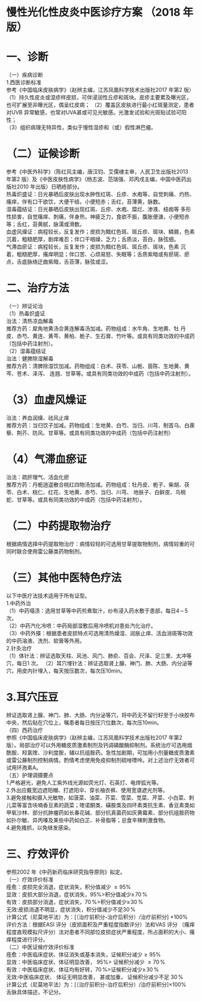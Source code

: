 # 慢性光化性皮炎中医诊疗方案 （2018 年版）  
# 一、诊断  
（一）疾病诊断  
1.西医诊断标准  
参考《中国临床皮肤病学》（赵辨主编，江苏凤凰科学技术出版社2017 年第2 版）  
（1）持久性皮炎或湿疹样皮损，可伴浸润性丘疹和斑块。皮疹主要累及曝光区，也可扩展至非曝光区，偶呈红皮病； （2）覆盖区皮肤进行最小红斑量测定，患者对UVB 异常敏感，也常对UVA甚或可见光敏感。光激发试验和光斑贴试验可阳性；  
（3）组织病理无特异性，类似于慢性湿疹和（或）假性淋巴瘤。  
# （二）证候诊断  
参考《中医外科学》（陈红风主编，唐汉钧、艾儒棣主审，人民卫生出版社2013 年第2 版）及《中医皮肤性病学》（杨志波、范瑞强、邓丙戌主编，中国中医药出版社2010 年出版）日晒疮部分。  
热毒炽盛证：日光暴晒后皮肤出现水肿性红斑、丘疹、水疱等，自觉刺痛、灼热、瘙痒，伴有口干欲饮，大便干结，小便短赤；舌红，苔薄黄，脉数。  
湿毒蕴结证：日光暴晒后皮肤出现红斑、丘疹、水疱、糜烂、渗液、结痂等 多形性损害，自觉瘙痒、刺痛，伴身热，神疲乏力，食欲不振，腹胀便溏，小便短赤等；舌红，苔黄腻，脉濡或滑数。  
血虚风燥证：病程较长，反复发作；皮损为黯红色斑、斑丘疹、斑块、鳞屑，色素沉着，粗糙肥厚，剧痒难忍；伴口干咽燥，乏力；舌质淡，苔白，脉弦细。  
气滞血瘀证：病程较长，反复发作；皮损为黯红色斑、斑丘疹、斑块，色素 沉着，粗糙肥厚，瘙痒明显；伴口苦、心烦易怒、失眠等；舌质紫暗或有瘀斑、瘀点，舌底脉络迂曲紫暗，舌苔薄，脉弦或涩。  
# 二、治疗方法  
（一）辨证论治  
（1）热毒炽盛证  
治法：清热凉血解毒  
推荐方药：犀角地黄汤合黄连解毒汤加减。药物组成：水牛角、生地黄、牡 丹皮、赤芍、黄连、黄芩、黄柏、栀子、生石膏、竹叶等。或具有同类功效的中成药（包括中药注射剂）。  
（2）湿毒蕴结证  
治法：健脾除湿解毒  
推荐方药：清脾除湿饮加减。药物组成：白术、茯苓、山栀、茵陈、生地黄、黄芩、苍术、泽泻、 连翘、甘草等。或具有同类功效的中成药（包括中药注射剂）。  
# （3）血虚风燥证  
治法：养血润燥、祛风止痒  
推荐方药：当归饮子加减。药物组成：生地黄、白芍、当归、川芎、制首乌、白蒺藜、荆芥、防风、甘草等。或具有同类功效的中成药（包括中药注射剂）  
# （4）气滞血瘀证  
治法：疏肝理气、活血化瘀  
推荐方药：丹栀逍遥散合桃红四物汤加减。药物组成：牡丹皮、栀子、柴胡、茯苓、白术、桃仁、红花、生地黄、赤芍、当归、川芎、 地肤子、白鲜皮、乌梢蛇、甘草等。或具有同类功效的中成药（包括中药注射剂）。  
# （二）中药提取物治疗  
根据病情选择中药提取物治疗：病情较轻的可选用甘草提取物制剂，病情较重的可同时联合使用雷公藤类药物制剂。  
# （三）其他中医特色疗法  
以下中医疗法技术适用于所有证型。  
1.中药外治  
（1）中药塌渍：选用甘草等中药煎煮取汁，纱布浸入药水敷于患部，每日$4\!\sim\!5$ 次。  
（2）中药汽化冷喷：中药局部湿敷后用冷喷机对患处汽化治疗。  
（3）中药外搽：根据患者皮损特点可选用清热燥湿、润肤止痒、活血消斑等功效的中药溶液、洗剂、软膏等外用。  
2.针灸治疗  
（1）体针法：辨证选取天柱、风池、风门、肺俞、百会、尺泽、足三里、太冲等穴，每日1 次。 （2）耳穴埋针法：辨证选取肾上腺、神门、肺、大肠、内分泌等穴，用皮内针埋入，每天按压数次，每次压10min。  
# 3.耳穴压豆  
辨证选取肾上腺、神门、肺、大肠、内分泌等穴，将中药无不留行籽至于小块胶布中央，然后贴在穴位上，嘱患者每日按压穴位数次，每次压10min。  
（四）西药治疗  
参照《中国临床皮肤病学》（赵辨主编，江苏凤凰科学技术出版社2017 年第2 版）。局部治疗可以外用糖皮质激素制剂及钙调磷酸酶抑制剂。系统治疗可选用烟酰胺、羟氯喹、沙利度胺，辅以抗组胺药。急性加剧期，可加用小剂量糖皮质激素或雷公藤制剂控制病情。酌情考虑使用免疫抑制剂硫唑嘌呤。对上述治疗无效者可试用环孢素A。  
（五）护理调摄要点  
1.严格避光，避免人工紫外线光源如荧光灯、石英灯、电焊弧光等。  
2.外出应戴宽边遮阳帽、打遮阳伞、穿长袖衣裤、使用宽谱遮光剂等。  
3.避免接触和摄入光敏物，如菠菜、油菜、芥菜、雪菜、苋菜、芹菜、小白菜、刺儿菜等富含呋喃香豆素的蔬菜；喹诺酮类、磺胺类及四环素类抗生素、香豆素类如甲氧沙林、部分抗肿瘤药如长春花碱、部分抗真菌药如灰黄霉素、部分抗组胺药物如扑尔敏、异丙嗪及某些中药如白芷、补骨脂等；忌食辛辣刺激食物。  
4.避免搔抓，以免继发感染。  
# 三、疗效评价  
参照2002 年《中药新药临床研究指导原则》拟定。  
（一）疗效评价标准  
痊愈：皮损完全消退，症状消失，积分值减少 ${\geqslant}95\%$  
显效：皮损大部分消退，症状消失，$95\%>$积分值减少$\geqslant\!70\,\%$  
有效：皮损部分消退，症状消失，$70\,\%>$积分值减少$\geqslant\!30\,\%$  
无效:皮损消退不明显，症状消失，积分值减少不足$30\,\%$  
计算公式（尼莫地平法）为：[（治疗前积分-治疗后积分）/治疗前积分]
$\times100\%$  
评价方法：根据EASI 评分（皮损面积及严重程度指数评分）法和VAS 评分
（瘙痒程度直观模拟尺评分）法对患者不同部位皮损症状严重程度，所占面积的大小、瘙痒程度进行评分。  
（二）中医证候疗效评价标准  
痊愈：中医临床症状、体征消失或基本消失，证候积分减少${\geqslant}95\%$  
显效：中医临床症状、体征明显改善， $95\%>$ 证候积分减少 ${\geqslant}70\,\%$  
有效：中医临床症状、体征均有好转，$70\,\%>$证候积分减少$\geqslant\!30\,\%$  
无效:中医临床症状、 体征无明显改善， 甚或加重， 证候积分减少不足 $30\,\%$  
计算公式（尼莫地平法）为：[（治疗前积分-治疗后积分）/治疗前积分]$\times100\%$  
舌脉具体描述，不记分。  
